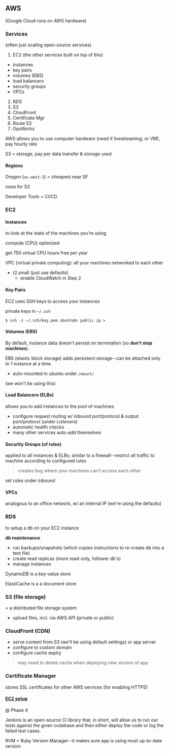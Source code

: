 ## AWS
(Google Cloud runs on AWS hardware)
### Services
(often just scaling open-source services)
1. EC2 (the other services built on top of this)
  * instances
  * key pairs
  * volumes (EBS)
  * load balancers
  * security groups
  * VPCs
2. RDS
3. S3
4. CloudFront
5. Certificate Mgr
6. Route 53
7. OpsWorks

AWS allows you to use computer hardware (need if livestreaming; or VM), pay hourly rate

S3 = storage, pay per data transfer & storage used

#### Regions
Oregon (`us-west-2`) = cheapest near SF

none for S3

Developer Tools = CI/CD

### EC2
#### Instances
to look at the state of the machines you're using

compute (CPU) optimized

get 750 virtual CPU hours free per year

VPC (virtual private computing): all your machines networked to each other

* t2.small (just use defaults)
  * enable CloudWatch in Step 2

#### Key Pairs
EC2 uses SSH keys to access your instances

private keys in `~/.ssh`

`$ ssh -i ~/.ssh/key.pem ubuntu@< public ip >`

#### Volumes (EBS)
By default, instance data doesn't persist on termination (so **don't stop machines**).

EBS (elastic block storage) adds persistent storage--can be attached only to 1 instance at a time.

* auto-mounted in ubuntu under `/mount/`

(we won't be using this)

#### Load Balancers (ELBs)
allows you to add instances to the pool of machines

* configure request routing w/ inbound port/protocol & output port/protocol (under *Listeners*)
* automatic health checks
* many other services auto-add themselves

#### Security Groups (of rules)
applied to all instances & ELBs; similar to a firewall--restrict all traffic to machine according to configured rules
> creates bug where your machines can't access each other

set rules under *Inbound*

#### VPCs
analogous to an office network, w/ an internal IP (we're using the defaults)

### RDS
to setup a db on your EC2 instance

**db maintenance**
* run backups/snapshots (which copies instructions to re-create db into a text file)
* create read replicas (more read-only, follower db's)
* manage instances

DynamoDB is a key-value store

ElastiCache is a a document store

### S3 (file storage)
= a distributed file storage system
* upload files, incl. via AWS API (private or public)

### CloudFront (CDN)
* serve content from S3 (we'll be using default settings) or app server
* configure to custom domain
* configure cache expiry
> may need to delete cache when deploying new version of app

### Certificate Manager
stores SSL certificates for other AWS services (for enabling HTTPS)

#### [EC2 setup](https://github.com/appacademy/dev_ops/blob/master/projects/ci-cd.md)
@ Phase 4

Jenkins is an open-source CI library that, in short, will allow us to run our tests against the given codebase and then either deploy the code or log the failed test cases.

RVM = Ruby Version Manager--it makes sure app is using most up-to-date version

